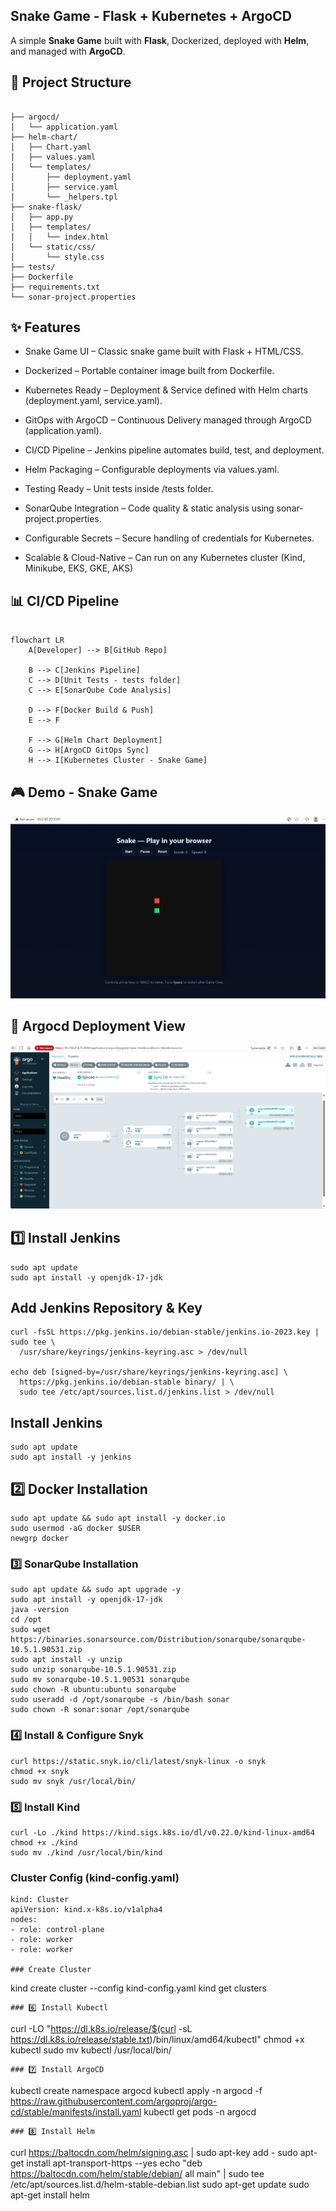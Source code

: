 ## Snake Game - Flask + Kubernetes + ArgoCD

A simple **Snake Game** built with **Flask**, Dockerized, deployed with **Helm**, and managed with **ArgoCD**.

## 📂 Project Structure

```

├── argocd/
│   └── application.yaml
├── helm-chart/
│   ├── Chart.yaml
│   ├── values.yaml
│   └── templates/
│       ├── deployment.yaml
│       ├── service.yaml
│       └── _helpers.tpl
├── snake-flask/
│   ├── app.py
│   ├── templates/
│   │   └── index.html
│   └── static/css/
│       └── style.css
├── tests/
├── Dockerfile
├── requirements.txt
└── sonar-project.properties
```

## ✨ Features

* Snake Game UI – Classic snake game built with Flask + HTML/CSS.

* Dockerized – Portable container image built from Dockerfile.

* Kubernetes Ready – Deployment & Service defined with Helm charts (deployment.yaml, service.yaml).

* GitOps with ArgoCD – Continuous Delivery managed through ArgoCD (application.yaml).

* CI/CD Pipeline – Jenkins pipeline automates build, test, and deployment.

* Helm Packaging – Configurable deployments via values.yaml.

* Testing Ready – Unit tests inside /tests folder.

* SonarQube Integration – Code quality & static analysis using sonar-project.properties.

* Configurable Secrets – Secure handling of credentials for Kubernetes.

* Scalable & Cloud-Native – Can run on any Kubernetes cluster (Kind, Minikube, EKS, GKE, AKS)

## 📊 CI/CD Pipeline

```mermaid

flowchart LR
    A[Developer] --> B[GitHub Repo]

    B --> C[Jenkins Pipeline]
    C --> D[Unit Tests - tests folder]
    C --> E[SonarQube Code Analysis]

    D --> F[Docker Build & Push]
    E --> F

    F --> G[Helm Chart Deployment]
    G --> H[ArgoCD GitOps Sync]
    H --> I[Kubernetes Cluster - Snake Game]

```

## 🎮 Demo - Snake Game

![Snake Game UI](docs/game.png)

## 🚀 Argocd Deployment View

![argocd UI](docs/argocd.png)

## 1️⃣ Install Jenkins

```
sudo apt update
sudo apt install -y openjdk-17-jdk

```

## Add Jenkins Repository & Key

```
curl -fsSL https://pkg.jenkins.io/debian-stable/jenkins.io-2023.key | sudo tee \
  /usr/share/keyrings/jenkins-keyring.asc > /dev/null

echo deb [signed-by=/usr/share/keyrings/jenkins-keyring.asc] \
  https://pkg.jenkins.io/debian-stable binary/ | \
  sudo tee /etc/apt/sources.list.d/jenkins.list > /dev/null
```
## Install Jenkins

```
sudo apt update
sudo apt install -y jenkins
```
## 2️⃣ Docker Installation

```
sudo apt update && sudo apt install -y docker.io
sudo usermod -aG docker $USER
newgrp docker
```
### 3️⃣ SonarQube Installation

```
sudo apt update && sudo apt upgrade -y
sudo apt install -y openjdk-17-jdk
java -version
cd /opt
sudo wget https://binaries.sonarsource.com/Distribution/sonarqube/sonarqube-10.5.1.90531.zip
sudo apt install -y unzip
sudo unzip sonarqube-10.5.1.90531.zip
sudo mv sonarqube-10.5.1.90531 sonarqube
sudo chown -R ubuntu:ubuntu sonarqube
sudo useradd -d /opt/sonarqube -s /bin/bash sonar
sudo chown -R sonar:sonar /opt/sonarqube

```
### 4️⃣ Install & Configure Snyk
```
curl https://static.snyk.io/cli/latest/snyk-linux -o snyk
chmod +x snyk
sudo mv snyk /usr/local/bin/
```
### 5️⃣ Install Kind

```
curl -Lo ./kind https://kind.sigs.k8s.io/dl/v0.22.0/kind-linux-amd64
chmod +x ./kind
sudo mv ./kind /usr/local/bin/kind
```
### Cluster Config (kind-config.yaml)

```
kind: Cluster
apiVersion: kind.x-k8s.io/v1alpha4
nodes:
- role: control-plane
- role: worker
- role: worker

### Create Cluster

```
kind create cluster --config kind-config.yaml
kind get clusters
```
### 6️⃣ Install Kubectl

```
curl -LO "https://dl.k8s.io/release/$(curl -sL https://dl.k8s.io/release/stable.txt)/bin/linux/amd64/kubectl"
chmod +x kubectl
sudo mv kubectl /usr/local/bin/
```
### 7️⃣ Install ArgoCD

```
kubectl create namespace argocd
kubectl apply -n argocd -f https://raw.githubusercontent.com/argoproj/argo-cd/stable/manifests/install.yaml
kubectl get pods -n argocd
```
### 8️⃣ Install Helm

```
curl https://baltocdn.com/helm/signing.asc | sudo apt-key add -
sudo apt-get install apt-transport-https --yes
echo "deb https://baltocdn.com/helm/stable/debian/ all main" | sudo tee /etc/apt/sources.list.d/helm-stable-debian.list
sudo apt-get update
sudo apt-get install helm
```


